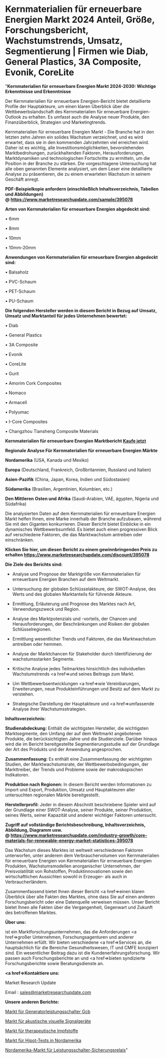 # Kernmaterialien für erneuerbare Energien Markt 2024 Anteil, Größe, Forschungsbericht, Wachstumstrends, Umsatz, Segmentierung | Firmen wie Diab, General Plastics, 3A Composite, Evonik, CoreLite

"<strong>Kernmaterialien für erneuerbare Energien Markt 2024-2030: Wichtige Erkenntnisse und Erkenntnisse</strong>

Der Kernmaterialien für erneuerbare Energien-Bericht bietet detaillierte Profile der Hauptakteure, um einen klaren Überblick über die Wettbewerbslandschaft des Kernmaterialien für erneuerbare Energien-Outlook zu erhalten. Es umfasst auch die Analyse neuer Produkte, den Finanzüberblick, Strategien und Marketingtrends.

Kernmaterialien für erneuerbare Energien Markt - Die Branche hat in den letzten zehn Jahren ein solides Wachstum verzeichnet, und es wird erwartet, dass sie in den kommenden Jahrzehnten viel erreichen wird. Daher ist es wichtig, alle Investitionsmöglichkeiten, bevorstehenden Marktbedrohungen, zurückhaltenden Faktoren, Herausforderungen, Marktdynamiken und technologischen Fortschritte zu ermitteln, um die Position in der Branche zu stärken. Die vorgeschlagene Untersuchung hat alle oben genannten Elemente analysiert, um dem Leser eine detaillierte Analyse zu präsentieren, die zu einem erwarteten Wachstum in seinem Geschäft anregt.

<strong><b>PDF-Beispielkopie anfordern (einschließlich Inhaltsverzeichnis, Tabellen und Abbildungen) @ </b></strong><strong><a href=https://www.marketresearchupdate.com/sample/395078><strong>https://www.marketresearchupdate.com/sample/395078</u></a></strong></strong>

<strong>Arten von Kernmaterialien für erneuerbare Energien abgedeckt sind:</strong>

• 6mm

• 8mm

• 10mm

• 10mm-20mm

<strong>Anwendungen von Kernmaterialien für erneuerbare Energien abgedeckt sind:</strong>

• Balsaholz

• PVC-Schaum

• PET-Schaum

• PU-Schaum

<strong>Die folgenden Hersteller werden in diesem Bericht in Bezug auf Umsatz, Umsatz und Marktanteil für jedes Unternehmen bewertet:</strong>

• Diab

• General Plastics

• 3A Composite

• Evonik

• CoreLite

• Gurit

• Amorim Cork Composites

• Nomaco

• Armacell

• Polyumac

• I-Core Composites

• Changzhou Tiansheng Composite Materials

<strong>Kernmaterialien für erneuerbare Energien Marktbericht <a href=https://www.marketresearchupdate.com/buynow/395078>Kaufe jetzt</a></strong>

<strong>Regionale Analyse Für Kernmaterialien für erneuerbare Energien Märkte</strong>

<strong>Nordamerika</strong> (USA, Kanada und Mexiko)

<strong>Europa</strong> (Deutschland, Frankreich, Großbritannien, Russland und Italien)

<strong>Asien-Pazifik</strong> (China, Japan, Korea, Indien und Südostasien)

<strong>Südamerika</strong> (Brasilien, Argentinien, Kolumbien, etc.)

<strong>Den Mittleren</strong> <strong>Osten und Afrika</strong> (Saudi-Arabien, VAE, ägypten, Nigeria und Südafrika)

Die analysierten Daten auf dem Kernmaterialien für erneuerbare Energien Markt helfen Ihnen, eine Marke innerhalb der Branche aufzubauen, während Sie mit den Giganten konkurrieren. Dieser Bericht bietet Einblicke in ein dynamisches Wettbewerbsumfeld. Es bietet auch einen progressiven Blick auf verschiedene Faktoren, die das Marktwachstum antreiben oder einschränken.

<strong>Klicken Sie hier, um diesen Bericht zu einem gewinnbringenden Preis zu erhalten
</strong><strong><a href=https://www.marketresearchupdate.com/discount/395078>https://www.marketresearchupdate.com/discount/395078</b></u></strong></a>

<strong>Die Ziele des Berichts sind:</strong>

- Analyse und Prognose der Marktgröße von Kernmaterialien für erneuerbare Energien Branchen auf dem Weltmarkt.

- Untersuchung der globalen Schlüsselakteure, der SWOT-Analyse, des Werts und des globalen Marktanteils für führende Akteure.

- Ermittlung, Erläuterung und Prognose des Marktes nach Art, Verwendungszweck und Region.

- Analyse des Marktpotenzials und -vorteils, der Chancen und Herausforderungen, der Beschränkungen und Risiken der globalen Schlüsselregionen.

- Ermittlung wesentlicher Trends und Faktoren, die das Marktwachstum antreiben oder hemmen.

- Analyse der Marktchancen für Stakeholder durch Identifizierung der wachstumsstarken Segmente.

- Kritische Analyse jedes Teilmarktes hinsichtlich des individuellen Wachstumstrends <a href=>und</a> seines Beitrags zum Markt.

- Um Wettbewerbsentwicklungen <a href=>wie</a> Vereinbarungen, Erweiterungen, neue Produkteinführungen und Besitz auf dem Markt zu verstehen.

- Strategische Darstellung der Hauptakteure und <a href=>umfas</a>sende Analyse ihrer Wachstumsstrategien.

<strong>Inhaltsverzeichnis:</strong>

<strong>Studienabdeckung:</strong> Enthält die wichtigsten Hersteller, die wichtigsten Marktsegmente, den Umfang der auf dem Weltmarkt angebotenen Produkte, die berücksichtigten Jahre und die Studienziele. Darüber hinaus wird die im Bericht bereitgestellte Segmentierungsstudie auf der Grundlage der Art des Produkts und der Anwendung angesprochen.

<strong>Zusammenfassung:</strong> Es enthält eine Zusammenfassung der wichtigsten Studien, der Marktwachstumsrate, der Wettbewerbsbedingungen, der Markttreiber, der Trends und Probleme sowie der makroskopischen Indikatoren.

<strong>Produktion nach Regionen:</strong> In diesem Bericht werden Informationen zu Import und Export, Produktion, Umsatz und Hauptakteuren aller untersuchten regionalen Märkte bereitgestellt.

<strong>Herstellerprofil:</strong> Jeder in diesem Abschnitt beschriebene Spieler wird auf der Grundlage einer SWOT-Analyse, seiner Produkte, seiner Produktion, seines Werts, seiner Kapazität und anderer wichtiger Faktoren untersucht.

<strong><b>Zugriff auf vollständige Berichtsbeschreibung, Inhaltsverzeichnis, Abbildung, Diagramm usw. @ </b></strong><strong><a href=https://www.marketresearchupdate.com/industry-growth/core-materials-for-renewable-energy-market-statistices-395078>https://www.marketresearchupdate.com/industry-growth/core-materials-for-renewable-energy-market-statistices-395078</a></strong>

Das Wachstum dieses Marktes ist weltweit verschiedenen Faktoren unterworfen, unter anderem dem Verbrauchervolumen von Kernmaterialien für erneuerbare Energien von Kernmaterialien für erneuerbare Energien Produkten, Wachstumsmodellen anorganischer Unternehmen, der Preisvolatilität von Rohstoffen, Produktinnovationen sowie den wirtschaftlichen Aussichten sowohl in Erzeuger- als auch in Verbraucherländern.

Zusammenfassend bietet Ihnen dieser Bericht <a href=>einen</a> klaren Überblick über alle Fakten des Marktes, ohne dass Sie auf einen anderen Forschungsbericht oder eine Datenquelle verweisen müssen. Unser Bericht bietet Ihnen alle Fakten über die Vergangenheit, Gegenwart und Zukunft des betroffenen Marktes.

<strong>Über uns:</strong>

 ist ein Marktforschungsunternehmen, das die Anforderungen <a href=>großer</a> Unternehmen, Forschungsagenturen und anderer Unternehmen erfüllt. Wir bieten verschiedene <a href=>Services</a> an, die hauptsächlich für die Bereiche Gesundheitswesen, IT und CMFE konzipiert sind. Ein wesentlicher Beitrag dazu ist die Kundenerfahrungsforschung. Wir passen auch Forschungsberichte an und <a href=>bieten</a> syndizierte Forschungsberichte sowie Beratungsdienste an.

<strong><a href=>Kontaktiere uns:</a></strong>

Market Research Update

Email : sales@marketresearchupdate.com

<strong>Unsere anderen Berichte:</strong>

<a href=https://www.linkedin.com/pulse/generator-circuit-breaker-gcb-market-2023-latest-trending>Markt für Generatorleistungsschalter Gcb</a>

<a href=https://www.linkedin.com/pulse/audible-visual-signaling-devices-market>Markt für akustische visuelle Signalgeräte</a>

<a href=https://www.linkedin.com/pulse/therapeutic-vaccines-market-size-industry-growth>Markt für therapeutische Impfstoffe</a>

<a href=https://www.linkedin.com/pulse/north-america-hipot-test-market-2023-latest-sales-figure>Markt für Hipot-Tests in Nordamerika</a>

<a href=https://www.linkedin.com/pulse/north-america-circuit-breaker-fuse-relay-market>Nordamerika-Markt für Leistungsschalter-Sicherungsrelais</a>"
